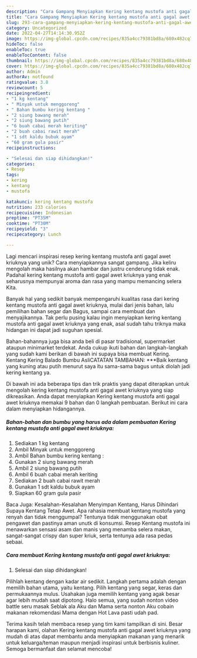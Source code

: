 ```yaml
---
description: "Cara Gampang Menyiapkan Kering kentang mustofa anti gagal awet kriuknya yang Lezat Sekali"
title: "Cara Gampang Menyiapkan Kering kentang mustofa anti gagal awet kriuknya yang Lezat Sekali"
slug: 293-cara-gampang-menyiapkan-kering-kentang-mustofa-anti-gagal-awet-kriuknya-yang-lezat-sekali
category: Uncategorized
date: 2022-04-27T14:14:30.952Z
image: https://img-global.cpcdn.com/recipes/835a4cc79381bd8a/680x482cq70/kering-kentang-mustofa-anti-gagal-awet-kriuknya-foto-resep-utama.jpg
hideToc: false
enableToc: true
enableTocContent: false
thumbnail: https://img-global.cpcdn.com/recipes/835a4cc79381bd8a/680x482cq70/kering-kentang-mustofa-anti-gagal-awet-kriuknya-foto-resep-utama.jpg
cover: https://img-global.cpcdn.com/recipes/835a4cc79381bd8a/680x482cq70/kering-kentang-mustofa-anti-gagal-awet-kriuknya-foto-resep-utama.jpg
author: Admin
authorAv: notfound
ratingvalue: 3.8
reviewcount: 5
recipeingredient:
- "1 kg kentang"
- " Minyak untuk menggoreng"
- " Bahan bumbu kering kentang "
- "2 siung bawang merah"
- "2 siung bawang putih"
- "6 buah cabai merah keriting"
- "2 buah cabai rawit merah"
- "1 sdt kaldu bubuk ayam"
- "60 gram gula pasir"
recipeinstructions:

- "Selesai dan siap dihidangkan!"
categories:
- Resep
tags:
- kering
- kentang
- mustofa

katakunci: kering kentang mustofa 
nutrition: 233 calories
recipecuisine: Indonesian
preptime: "PT35M"
cooktime: "PT30M"
recipeyield: "3"
recipecategory: Lunch

---
```





Lagi mencari inspirasi resep kering kentang mustofa anti gagal awet kriuknya yang unik? Cara menyiapkannya sangat gampang. Jika keliru mengolah maka hasilnya akan hambar dan justru cenderung tidak enak. Padahal kering kentang mustofa anti gagal awet kriuknya yang enak seharusnya mempunyai aroma dan rasa yang mampu memancing selera Kita.





Banyak hal yang sedikit banyak mempengaruhi kualitas rasa dari kering kentang mustofa anti gagal awet kriuknya, mulai dari jenis bahan, lalu pemilihan bahan segar dan Bagus, sampai cara membuat dan menyajikannya. Tak perlu pusing kalau ingin menyiapkan kering kentang mustofa anti gagal awet kriuknya yang enak,      asal sudah tahu triknya maka hidangan ini dapat jadi suguhan spesial.














Bahan-bahannya juga bisa anda beli di pasar tradisional, supermarket ataupun minimarket terdekat. Anda cukup ikuti bahan dan langkah-langkah yang sudah kami berikan di bawah ini supaya bisa membuat Kering. Kentang Kering Balado Bumbu AsliCATATAN TAMBAHAN: ***Baik kentang yang kuning atau putih menurut saya itu sama-sama bagus untuk diolah jadi kering kentang ya.






Di bawah ini ada beberapa tips dan trik praktis yang dapat diterapkan untuk mengolah kering kentang mustofa anti gagal awet kriuknya yang siap dikreasikan. Anda dapat menyiapkan Kering kentang mustofa anti gagal awet kriuknya memakai 9 bahan dan 0 langkah pembuatan. Berikut ini cara dalam menyiapkan hidangannya.

<!--inarticleads1-->

##### Bahan-bahan dan bumbu yang harus ada dalam pembuatan Kering kentang mustofa anti gagal awet kriuknya:

1. Sediakan 1 kg kentang
1. Ambil  Minyak untuk menggoreng
1. Ambil  Bahan bumbu kering kentang :
1. Gunakan 2 siung bawang merah
1. Ambil 2 siung bawang putih
1. Ambil 6 buah cabai merah keriting
1. Sediakan 2 buah cabai rawit merah
1. Gunakan 1 sdt kaldu bubuk ayam
1. Siapkan 60 gram gula pasir


Baca Juga: Kesalahan-Kesalahan Menyimpan Kentang, Harus Dihindari Supaya Kentang Tetap Awet. Apa rahasia membuat kentang mustofa yang renyah dan tidak menggumpal? Tentunya tidak menggunakan obat pengawet dan pastinya aman unutk di konsumsi. Resep Kentang mustofa ini menawarkan sensasi asam dan manis yang menamba selera makan, sangat-sangat crispy dan super kriuk, serta tentunya ada rasa pedas sebaai. 

<!--inarticleads2-->

##### Cara membuat Kering kentang mustofa anti gagal awet kriuknya:


1. Selesai dan siap dihidangkan!

Pilihlah kentang dengan kadar air sedikit. Langkah pertama adalah dengan memilih bahan utama, yaitu kentang. Pilih kentang yang segar, keras dan permukaannya mulus. Usahakan juga memilih kentang yang agak besar agar lebih mudah saat dipotong. Halo semua, yang sudah nonton video battle seru masak Seblak ala Aku dan Mama serta nonton Aku cobain makanan rekomendasi Mama dengan Hot Lava pasti udah pad. 

Terima kasih telah membaca resep yang tim kami tampilkan di sini. Besar harapan kami, olahan Kering kentang mustofa anti gagal awet kriuknya yang mudah di atas dapat membantu anda menyiapkan makanan yang menarik untuk keluarga/teman maupun menjadi inspirasi untuk berbisnis kuliner. Semoga bermanfaat dan selamat mencoba!
